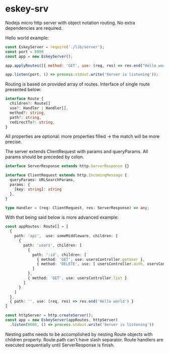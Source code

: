 # eskey-srv
Nodejs micro http server with object notation routing. No extra dependencies are required.

Hello world example:

```javascript
const EskeyServer = require('./lib/server');
const port = 8080
const app = new EskeyServer();

app.applyRoutes([{ method: 'GET', use: (req, res) => res.end("Hello world") }])

app.listen(port, () => process.stdout.write('Server is listening'));
```

Routing is based on provided array of routes. Interface of single route presented below:

```typescript
interface Route {
  children?: Route[] 
  use?: Handler | Handler[],
  method?: string,
  path?: string,
  redirectTo?: string,
}
```

All properties are optional: more properties filled -> the match will be more precise.

The server extends ClientRequest with params and queryParams.
All params should be preceded by colon.

```typescript
interface ServerResponse extends http.ServerResponse {}

interface ClientRequest extends http.IncomingMessage {
  queryParams: URLSearchParams,
  params: {
    [key: string]: string
  },
}

type Handler = (req: ClientRequest, res: ServerResponse) => any;
```

With that being said below is more advanced example:

```typescript
const appRoutes: Route[] = [
  { 
    path: 'api',  use: someMiddleware, children: [
      { 
        path: 'users', children: [
          { 
            path: ':id', children: [
              { method: 'GET', use: usersController.getUser },
              { method: 'DELETE', use: [ usersController.auth, usersController.delete ] }
            ]
          },
          { method: 'GET', use: usersController.list }
        ]
      }
    ]
  },
  { path: '', use: (req, res) => res.end('Hello world') }
]

const httpServer = http.createServer();
const app = new EskeyServer(appRoutes, httpServer)
  .listen(8080, () => process.stdout.write('Server is listening'))
```

Nesting paths needs to be accomplished by nesting Route objects with children property. Route.path can't have slash separator.
Route handlers are executed sequentially until ServerResponse is finish.
